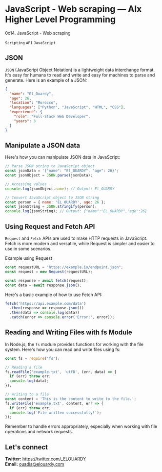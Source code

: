 # JavaScript - Web scraping — Alx Higher Level Programming
0x14. JavaScript - Web scraping

```Scripting```
```API```
```JavaScript```

## JSON
``JSON`` (JavaScript Object Notation) is a lightweight data interchange format. It's easy for humans to read and write and easy for machines to parse and generate. 
Here is an example of a JSON:
```json
{
  "name": "El_Ouardy",
  "age": 26,
  "location": "Morocco",
  "languages": ["Python", "JavaScript", "HTML", "CSS"],
  "experience": {
    "role": "Full-Stack Web Developer",
    "years": 3
  }
}
```

## Manipulate a JSON data
Here's how you can manipulate JSON data in JavaScript:
```js
// Parse JSON string to JavaScript object
const jsonData = '{"name": "El_OUARDY", "age": 26}';
const jsonObject = JSON.parse(jsonData);

// Accessing values
console.log(jsonObject.name); // Output: El_OUARDY

// Convert JavaScript object to JSON string
const person = { name: 'EL_OUARDY', age: 26 };
const jsonString = JSON.stringify(person);
console.log(jsonString); // Output: {"name":"EL_OUARDY","age":26}
```

## Using Request and Fetch API
``Request`` and ``Fetch`` APIs are used to make HTTP requests in JavaScript. Fetch is more modern and versatile, while Request is simpler and easier to use in some scenarios. 

Example using Request
```js
const requestURL = "https://example.io/endpoint.json";
const request = new Request(requestURL);

const response = await fetch(request);
const data = await response.json();
```

Here's a basic example of how to use Fetch API:
```js
fetch('https://api.example.com/data')
  .then(response => response.json())
  .then(data => console.log(data))
  .catch(error => console.error('Error:', error));
```

## Reading and Writing Files with fs Module
In Node.js, the ``fs`` module provides functions for working with the file system. Here's how you can read and write files using fs:
```js
const fs = require('fs');

// Reading a file
fs.readFile('example.txt', 'utf8', (err, data) => {
  if (err) throw err;
  console.log(data);
});

// Writing to a file
const content = 'This is the content to write to the file.';
fs.writeFile('example.txt', content, err => {
  if (err) throw err;
  console.log('File written successfully!');
});
```
Remember to handle errors appropriately, especially when working with file operations and network requests.


## Let's connect
**Twitter:** https://twitter.com/_ELOUARDY \
**Email:** ouadia@elouardy.com
